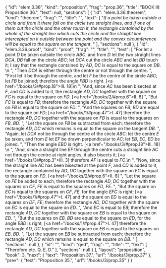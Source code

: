 {
  "id": "elem.3.36",
  "kind": "proposition",
  "frag": "prop.36",
  "title": "BOOK III: Proposition 36.",
  "text": null,
  "sections": [
    {
      "id": "elem.3.36.theorem",
      "kind": "theorem",
      "frag": "",
      "title": "",
      "text": [
        "<var>If a point be taken outside a circle and from it there fall on the circle two straight lines</var>, <var>and if one of them cut the circle and the other touch it</var>, <var>the rectangle contained by the whole of the straight line which cuts the circle and the straight line intercepted on it outside between the point and the convex circumference will be equal to the square on the tangent</var>. "
      ],
      "sections": null
    },
    {
      "id": "elem.3.36.proof",
      "kind": "proof",
      "frag": "",
      "title": "",
      "text": [
        "For let a point <var>D</var> be taken outside the circle <var>ABC</var>, and from <var>D</var> let the two straight lines <var>DCA</var>, <var>DB</var> fall on the circle <var>ABC</var>; let <var>DCA</var> cut the circle <var>ABC</var> and let <var>BD</var> touch it; I say that the rectangle contained by <var>AD</var>, <var>DC</var> is equal to the square on <var>DB</var>. \n      ",
        "Then <var>DCA</var> is either through the centre or not through the centre. ",
        "First let it be through the centre, and let <var>F</var> be the centre of the circle <var>ABC</var>; let <var>FB</var> be joined; therefore the angle <var>FBD</var> is right. [<a href=\"/books/3/#prop.18\">III. 18</a>]\n      ",
        "And, since <var>AC</var> has been bisected at <var>F</var>, and <var>CD</var> is added to it, the rectangle <var>AD</var>, <var>DC</var> together with the square on <var>FC</var> is equal to the square on <var>FD</var>. [<a href=\"/books/2/#prop.6\">II. 6</a>] ",
        "But <var>FC</var> is equal to <var>FB</var>; therefore the rectangle <var>AD</var>, <var>DC</var> together with the square on <var>FB</var> is equal to the square on <var>FD</var>. ",
        "And the squares on <var>FB</var>, <var>BD</var> are equal to the square on <var>FD</var>; [<a href=\"/books/1/#prop.47\">I. 47</a>] therefore the rectangle <var>AD</var>, <var>DC</var> together with the square on <var>FB</var> is equal to the squares on <var>FB</var>, <var>BD</var>. ",
        "Let the square on <var>FB</var> be subtracted from each; therefore the rectangle <var>AD</var>, <var>DC</var> which remains is equal to the square on the tangent <var>DB</var>. ",
        "Again, let <var>DCA</var> not be through the centre of the circle <var>ABC</var>; let the centre <var>E</var> be taken, and from <var>E</var> let <var>EF</var> be drawn perpendicular to <var>AC</var>; let <var>EB</var>, <var>EC</var>, <var>ED</var> be joined. ",
        "Then the angle <var>EBD</var> is right. [<a href=\"/books/3/#prop.18\">III. 18</a>] \n      ",
        "And, since a straight line <var>EF</var> through the centre cuts a straight line <var>AC</var> not through the centre at right angles, it also bisects it; [<a href=\"/books/3/#prop.3\">III. 3</a>] therefore <var>AF</var> is equal to <var>FC</var>.\n       ",
        "Now, since the straight line <var>AC</var> has been bisected at the point <var>F</var>, and <var>CD</var> is added to it, the rectangle contained by <var>AD</var>, <var>DC</var> together with the square on <var>FC</var> is equal to the square on <var>FD</var>. [<a href=\"/books/2/#prop.6\">II. 6</a>] ",
        "Let the square on <var>FE</var> be added to each; therefore the rectangle <var>AD</var>, <var>DC</var> together with the squares on <var>CF</var>, <var>FE</var> is equal to the squares on <var>FD</var>, <var>FE</var>. ",
        "But the square on <var>EC</var> is equal to the squares on <var>CF</var>, <var>FE</var>, for the angle <var>EFC</var> is right; [<a href=\"/books/1/#prop.47\">I. 47</a>] and the square on <var>ED</var> is equal to the squares on <var>DF</var>, <var>FE</var>; therefore the rectangle <var>AD</var>, <var>DC</var> together with the square on <var>EC</var> is equal to the square on <var>ED</var>. ",
        "And <var>EC</var> is equal to <var>EB</var>; therefore the rectangle <var>AD</var>, <var>DC</var> together with the square on <var>EB</var> is equal to the square on <var>ED</var>. ",
        "But the squares on <var>EB</var>, <var>BD</var> are equal to the square on <var>ED</var>, for the angle <var>EBD</var> is right; [<a href=\"/books/1/#prop.47\">I. 47</a>] therefore the rectangle <var>AD</var>, <var>DC</var> together with the square on <var>EB</var> is equal to the squares on <var>EB</var>, <var>BD</var>. ",
        "Let the square on <var>EB</var> be subtracted from each; therefore the rectangle <var>AD</var>, <var>DC</var> which remains is equal to the square on <var>DB</var>. "
      ],
      "sections": null
    },
    {
      "id": "",
      "kind": "qed",
      "frag": "",
      "title": "",
      "text": [
        "Therefore etc. Q. E. D."
      ],
      "sections": null
    }
  ],
  "layout": "proposition",
  "book": 3,
  "next": {
    "text": "Proposition 37.",
    "url": "/books/3/prop.37"
  },
  "prev": {
    "text": "Proposition 35.",
    "url": "/books/3/prop.35"
  }
}
